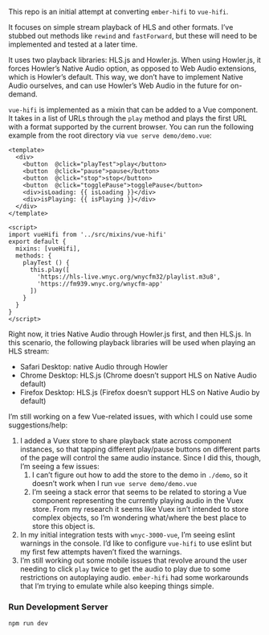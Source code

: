 This repo is an initial attempt at converting `ember-hifi` to `vue-hifi`.

It focuses on simple stream playback of HLS and other formats. I’ve stubbed out methods like `rewind` and `fastForward`, but these will need to be implemented and tested at a later time.

It uses two playback libraries: HLS.js and Howler.js. When using Howler.js, it forces Howler’s Native Audio option, as opposed to Web Audio extensions, which is Howler’s default. This way, we don’t have to implement Native Audio ourselves, and can use Howler’s Web Audio in the future for on-demand.

`vue-hifi` is implemented as a mixin that can be added to a Vue component. It takes in a list of URLs through the `play` method and plays the first URL with a format supported by the current browser. You can run the following example from the root directory via `vue serve demo/demo.vue`:

```
<template>
  <div>
    <button  @click="playTest">play</button>
    <button  @click="pause">pause</button>
    <button  @click="stop">stop</button>
    <button  @click="togglePause">togglePause</button>
    <div>isLoading: {{ isLoading }}</div>
    <div>isPlaying: {{ isPlaying }}</div>
  </div>
</template>

<script>
import vueHifi from '../src/mixins/vue-hifi'
export default {
  mixins: [vueHifi],
  methods: {
    playTest () {
      this.play([
        'https://hls-live.wnyc.org/wnycfm32/playlist.m3u8',
        'https://fm939.wnyc.org/wnycfm-app'
      ])
    }
  }
}
</script>
```

Right now, it tries Native Audio through Howler.js first, and then HLS.js. In this scenario, the following playback libraries will be used when playing an HLS stream:

- Safari Desktop: native Audio through Howler
- Chrome Desktop: HLS.js (Chrome doesn’t support HLS on Native Audio default)
- Firefox Desktop: HLS.js (Firefox doesn’t support HLS on Native Audio by default)

I’m still working on a few Vue-related issues, with which I could use some suggestions/help:

1. I added a Vuex store to share playback state across component instances, so that tapping different play/pause buttons on different parts of the page will control the same audio instance. Since I did this, though, I’m seeing a few issues:
    1. I can’t figure out how to add the store to the demo in `./demo`, so it doesn’t work when I run `vue serve demo/demo.vue`
    2. I’m seeing a stack error that seems to be related to storing a Vue component representing the currently playing audio in the Vuex store. From my research it seems like Vuex isn’t intended to store complex objects, so I’m wondering what/where the best place to store this object is.
2. In my initial integration tests with `wnyc-3000-vue`, I’m seeing eslint warnings in the console. I’d like to configure `vue-hifi` to use eslint but my first few attempts haven’t fixed the warnings.
3. I’m still working out some mobile issues that revolve around the user needing to click `play` twice to get the audio to play due to some restrictions on autoplaying audio. `ember-hifi` had some workarounds that I’m trying to emulate while also keeping things simple.

### Run Development Server

`npm run dev`
